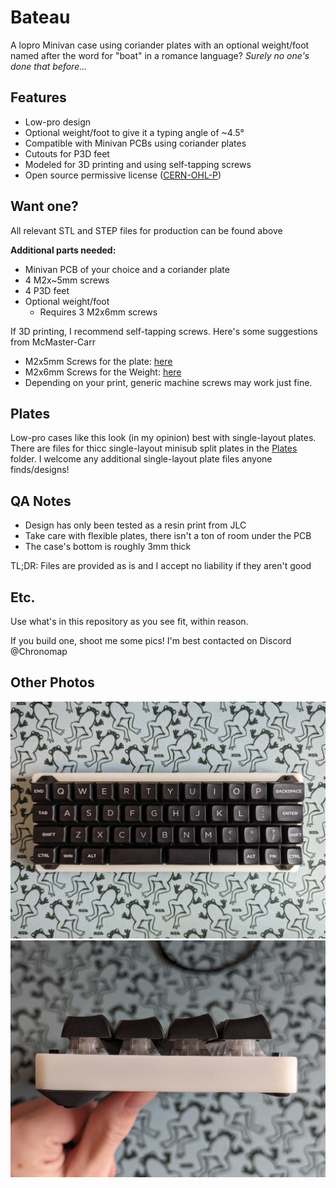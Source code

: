 # Bateau
A lopro Minivan case using coriander plates with an optional weight/foot named after the word for "boat" in a romance language? *Surely no one's done that before...*


## Features
- Low-pro design
- Optional weight/foot to give it a typing angle of ~4.5°
- Compatible with Minivan PCBs using coriander plates
- Cutouts for P3D feet
- Modeled for 3D printing and using self-tapping screws
- Open source permissive license ([CERN-OHL-P](https://cern-ohl.web.cern.ch/home))

## Want one?

All relevant STL and STEP files for production can be found above
 
**Additional parts needed:**
- Minivan PCB of your choice and a coriander plate
- 4 M2x~5mm screws
- 4 P3D feet
- Optional weight/foot
  - Requires 3 M2x6mm screws

If 3D printing, I recommend self-tapping screws. Here's some suggestions from McMaster-Carr
- M2x5mm Screws for the plate: [here](https://www.mcmaster.com/96817A207/)
- M2x6mm Screws for the Weight: [here](https://www.mcmaster.com/95893A165/)
- Depending on your print, generic machine screws may work just fine.

## Plates
Low-pro cases like this look (in my opinion) best with single-layout plates. There are files for thicc single-layout minisub split plates in the [Plates](https://github.com/Chronomap/Bateau/tree/main/Plates) folder. I welcome any additional single-layout plate files anyone finds/designs!

## QA Notes
- Design has only been tested as a resin print from JLC
- Take care with flexible plates, there isn't a ton of room under the PCB
- The case's bottom is roughly 3mm thick

TL;DR: Files are provided as is and I accept no liability if they aren't good

## Etc.
Use what's in this repository as you see fit, within reason. 

If you build one, shoot me some pics! I'm best contacted on Discord @Chronomap

## Other Photos
<img src="https://github.com/Chronomap/Bateau/blob/main/Images/bateauTop.jpg" Width="600">
<img src="https://github.com/Chronomap/Bateau/blob/main/Images/bateauSide.jpg" Width="600">

